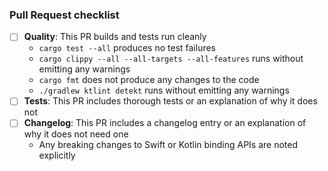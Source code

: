 ### Pull Request checklist ###
<!-- Before submitting the PR, please address each item -->
- [ ] **Quality**: This PR builds and tests run cleanly
  - `cargo test --all` produces no test failures
  - `cargo clippy --all --all-targets --all-features` runs without emitting any warnings
  - `cargo fmt` does not produce any changes to the code
  - `./gradlew ktlint detekt` runs without emitting any warnings
- [ ] **Tests**: This PR includes thorough tests or an explanation of why it does not
- [ ] **Changelog**: This PR includes a changelog entry or an explanation of why it does not need one
  - Any breaking changes to Swift or Kotlin binding APIs are noted explicitly
